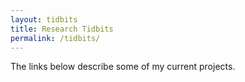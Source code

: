 ```yaml
---
layout: tidbits
title: Research Tidbits
permalink: /tidbits/
---
```


The links below describe some of my current projects.

